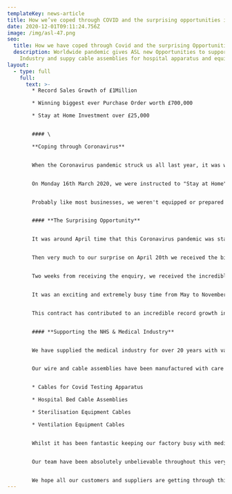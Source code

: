 ```yaml
---
templateKey: news-article
title: How we’ve coped through COVID and the surprising opportunities it has given us
date: 2020-12-01T09:11:24.756Z
image: /img/asl-47.png
seo:
  title: How we have coped through Covid and the surprising Opportunities
  description: Worldwide pandemic gives ASL new Opportunities to support Medical
    Industry and suppy cable assemblies for hospital apparatus and equipment
layout:
  - type: full
    full:
      text: >-
        * Record Sales Growth of £1Million

        * Winning biggest ever Purchase Order worth £700,000

        * Stay at Home Investment over £25,000


        #### \

        **Coping through Coronavirus**


        When the Coronavirus pandemic struck us all last year, it was without a doubt the most uncertain and worrying time for a lot of businesses.


        On Monday 16th March 2020, we were instructed to "Stay at Home" if you could work from home. The following morning we called all managers into an urgent meeting and discussed what we needed to do to start following the new government guidelines.


        Probably like most businesses, we weren't equipped or prepared for this change. We quickly recognised that we needed to invest £10,000 in new laptops for all those who would have to start working from home. This was a cost we hadn't budgeted for in the year, but we had no other option but to go ahead. Our IT Support did a super job getting the laptops arranged and we're thankful to our office staff, who all made the "work from home" transition very smooth and stress-free. 


        #### **The Surprising Opportunity**


        It was around April time that this Coronavirus pandemic was starting to look very serious and we were worried that it was about to affect our customers and therefore our business. Did we need to start putting a plan together on how we survive through this, keeping all our team in a job and still be able to pay bills and wages? It was the most worrying time we have ever faced.


        Then very much to our surprise on April 20th we received the biggest opportunity we have ever been given, a cable assembly contract worth £700,000. This would not only guarantee to keep all our team in a job, but we would actually have to recruit an additional 20 production operators! We jumped at the chance and did everything we could to offer the most competitive prices and the fastest turnaround as delivery was critical. This UK customer was under pressure and required the services of a UK supplier after experiencing delays on cable assembly deliveries from it's Indian factory which during a period was closed due to the coronavirus outbreak.


        Two weeks from receiving the enquiry, we received the incredible news that we had won the contract - we were absolutely delighted! With no time to celebrate (well, all the pubs were shut anyway!) we got started on setting up production lines, training the team, recruiting more staff and getting all technical documentation in order. A big part of winning this work was to prove we could meet the urgent delivery schedule and we could do with our fast and flexible capability to create new production lines at very short notice, utilising our space shop floor capacity, resource in equipment.


        It was an exciting and extremely busy time from May to November fulfilling the contract - our factory had never been filled with so much energy and team were on their A game to make it a success. Every department and individual pulled together like clock work to make sure every part was made to exact specification and highest quality and to ensure every delivery date was met. We had a couple of bumps along the way with delays on tooling and shortages on free issue material, but overall the project was a huge success and importantly the customer was thrilled with our performance throughout.


        This contract has contributed to an incredible record growth in sales of £1.2million.


        #### **Supporting the NHS & Medical Industry**


        We have supplied the medical industry for over 20 years with various electrical [cable assemblies](/cable-assemblies) and [wiring looms](/wiring-loom) for apparatus and equipment. Since the outbreak of Coronavirus, we have been proud to support Medical manufacturers with urgent orders after they saw a rapid increase in demand. 


        Our wire and cable assemblies have been manufactured with care and delivered to equipment in hospitals all over the world.


        * Cables for Covid Testing Apparatus

        * Hospital Bed Cable Assemblies

        * Sterilisation Equipment Cables

        * Ventilation Equipment Cables


        Whilst it has been fantastic keeping our factory busy with medical demand and opportunities, we have certainly felt the pain for a handful of our customers who are in suffering industries, especially those in Aviation and Hospitality. 


        Our team have been absolutely unbelievable throughout this very difficult year, and have pulled together in a way which is absolutely admirable. Every single person has supported all the changes we've made, and really risen to the challenge during this rapid growth. 


        We hope all our customers and suppliers are getting through this challenging time and if there is anything we can do to help, please get in touch.
---
```

